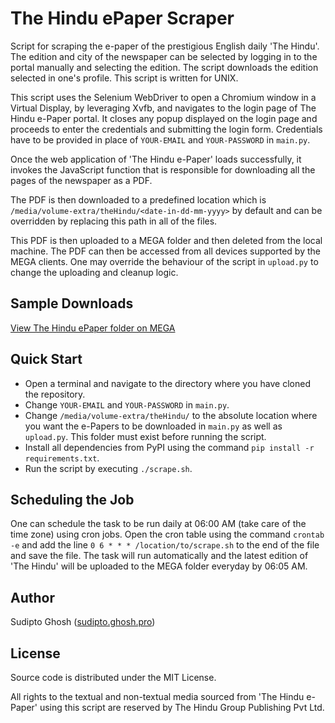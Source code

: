 # The Hindu ePaper Scraper

Script for scraping the e-paper of the prestigious English daily 'The Hindu'. The edition and city of the newspaper can be selected by logging in to the portal manually and selecting the edition. The script downloads the edition selected in one's profile. This script is written for UNIX.

This script uses the Selenium WebDriver to open a Chromium window in a Virtual Display, by leveraging Xvfb, and navigates to the login page of The Hindu e-Paper portal. It closes any popup displayed on the login page and proceeds to enter the credentials and submitting the login form. Credentials have to be provided in place of `YOUR-EMAIL` and `YOUR-PASSWORD` in `main.py`.

Once the web application of 'The Hindu e-Paper' loads successfully, it invokes the JavaScript function that is responsible for downloading all the pages of the newspaper as a PDF.

The PDF is then downloaded to a predefined location which is `/media/volume-extra/theHindu/<date-in-dd-mm-yyyy>` by default and can be overridden by replacing this path in all of the files.

This PDF is then uploaded to a MEGA folder and then deleted from the local machine. The PDF can then be accessed from all devices supported by the MEGA clients. One may override the behaviour of the script in `upload.py` to change the uploading and cleanup logic.

## Sample Downloads

[View The Hindu ePaper folder on MEGA](https://mega.nz/folder/GF9Xnbxa#ynPVRk1nT63le5rpA9IxCw)

## Quick Start

  - Open a terminal and navigate to the directory where you have cloned the repository.
  - Change `YOUR-EMAIL` and `YOUR-PASSWORD` in `main.py`.
  - Change `/media/volume-extra/theHindu/` to the absolute location where you want the e-Papers to be downloaded in `main.py` as well as `upload.py`. This folder must exist before running the script.
  - Install all dependencies from PyPI using the command `pip install -r requirements.txt`.
  - Run the script by executing `./scrape.sh`.

## Scheduling the Job

One can schedule the task to be run daily at 06:00 AM (take care of the time zone) using cron jobs. Open the cron table using the command `crontab -e` and add the line `0 6 * * * /location/to/scrape.sh` to the end of the file and save the file. The task will run automatically and the latest edition of 'The Hindu' will be uploaded to the MEGA folder everyday by 06:05 AM.

## Author

Sudipto Ghosh ([sudipto.ghosh.pro](https://sudipto.ghosh.pro))

## License

Source code is distributed under the MIT License.

All rights to the textual and non-textual media sourced from 'The Hindu e-Paper' using this script are reserved by The Hindu Group Publishing Pvt Ltd.
